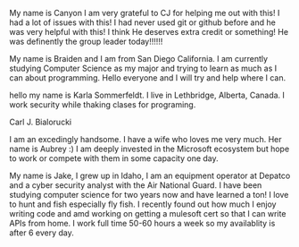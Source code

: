 My name is Canyon I am very grateful to CJ for helping me out with this! I had a lot of issues with this! I had never used git or github before and he was very helpful with this! I think He deserves extra credit or something! He was definently the group leader today!!!!!!

My name is Braiden and I am from San Diego California. I am currently studying Computer Science as my major and trying to learn as much as I can about programming. Hello everyone and I will try and help where I can. 

hello my name is Karla Sommerfeldt. I live in Lethbridge, Alberta, Canada. I work security while thaking clases for programing. 

Carl J. Bialorucki

I am an excedingly handsome. I have a wife who loves me very much. Her name is Aubrey :) I am deeply invested in the Microsoft ecosystem but hope to work or compete with them in some capacity one day.

My name is Jake, I grew up in Idaho, I am an equipment operator at Depatco and a cyber security analyst with the Air National Guard. I have been studying computer science for two years now and have learned a ton! I love to hunt and fish especially fly fish. I recently found out how much I enjoy writing code and amd working on getting a mulesoft cert so that I can write APIs from home. I work full time 50-60 hours a week so my availablity is after 6 every day.
